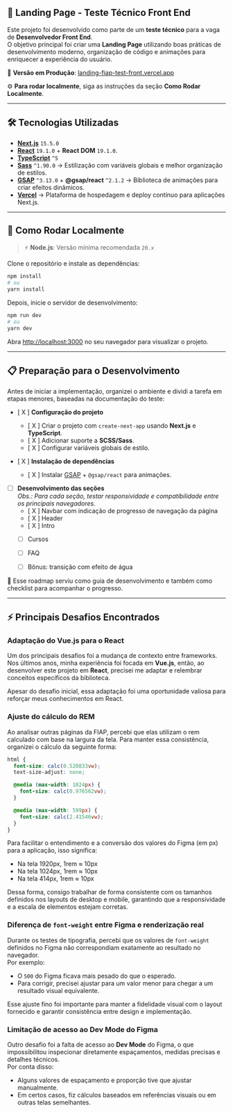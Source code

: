 ## 🚀 Landing Page - Teste Técnico Front End

Este projeto foi desenvolvido como parte de um **teste técnico** para a vaga de **Desenvolvedor Front End**.  
O objetivo principal foi criar uma **Landing Page** utilizando boas práticas de desenvolvimento moderno, organização de código e animações para enriquecer a experiência do usuário.

🔗 **Versão em Produção**: [landing-fiap-test-front.vercel.app](https://landing-fiap-test-front.vercel.app)

⚙️ **Para rodar localmente**, siga as instruções da seção **Como Rodar Localmente**.


---

## 🛠️ Tecnologias Utilizadas

- **[Next.js](https://nextjs.org/)** `15.5.0` 
- **[React](https://react.dev/)** `19.1.0` + **React DOM** `19.1.0`.  
- **[TypeScript](https://www.typescriptlang.org/)** `^5` 
- **[Sass](https://sass-lang.com/)** `^1.90.0` → Estilização com variáveis globais e melhor organização de estilos.  
- **[GSAP](https://greensock.com/gsap/)** `^3.13.0` + **@gsap/react** `^2.1.2` → Biblioteca de animações para criar efeitos dinâmicos.  
- **[Vercel](https://vercel.com/)** → Plataforma de hospedagem e deploy contínuo para aplicações Next.js.


---

## 🏁 Como Rodar Localmente

> ⚡ **Node.js**: Versão mínima recomendada `20.x` 

Clone o repositório e instale as dependências:

```bash
npm install
# ou
yarn install

```

Depois, inicie o servidor de desenvolvimento:

```bash
npm run dev
# ou
yarn dev
```

Abra [http://localhost:3000](http://localhost:3000) no seu navegador para visualizar o projeto.

---

## 📋 Preparação para o Desenvolvimento

Antes de iniciar a implementação, organizei o ambiente e dividi a tarefa em etapas menores, baseadas na documentação do teste:

- [ X ] **Configuração do projeto**  
  - [ X ] Criar o projeto com `create-next-app` usando **Next.js** e **TypeScript**.  
  - [ X ] Adicionar suporte a **SCSS/Sass**.  
  - [ X ] Configurar variáveis globais de estilo.  

- [ X ] **Instalação de dependências**  
  - [ X ] Instalar [GSAP](https://greensock.com/gsap/) + `@gsap/react` para animações.  

- [ ] **Desenvolvimento das seções**  
  _Obs.: Para cada seção, testar responsividade e compatibilidade entre os principais navegadores._  
  - [ X ] Navbar com indicação de progresso de navegação da página  
  - [ X ] Header  
  - [ X ] Intro  
  - [ ] Cursos  
  - [ ] FAQ  
  - [ ] Bônus: transição com efeito de água
 

📌 Esse roadmap serviu como guia de desenvolvimento e também como checklist para acompanhar o progresso.  


---


## ⚡ Principais Desafios Encontrados

### Adaptação do Vue.js para o React

Um dos principais desafios foi a mudança de contexto entre frameworks.  
Nos últimos anos, minha experiência foi focada em **Vue.js**, então, ao desenvolver este projeto em **React**, precisei me adaptar e relembrar conceitos específicos da biblioteca.

Apesar do desafio inicial, essa adaptação foi uma oportunidade valiosa para reforçar meus conhecimentos em React.


### Ajuste do cálculo do REM

Ao analisar outras páginas da FIAP, percebi que elas utilizam o rem calculado com base na largura da tela. Para manter essa consistência, organizei o cálculo da seguinte forma:

```scss
html {
  font-size: calc(0.520833vw);
  text-size-adjust: none;

  @media (max-width: 1024px) {
    font-size: calc(0.976562vw);
  }

  @media (max-width: 599px) {
    font-size: calc(2.41546vw);
  }
}
```


Para facilitar o entendimento e a conversão dos valores do Figma (em px) para a aplicação, isso significa:

- Na tela 1920px, 1rem ≈ 10px
- Na tela 1024px, 1rem ≈ 10px
- Na tela 414px, 1rem ≈ 10px

Dessa forma, consigo trabalhar de forma consistente com os tamanhos definidos nos layouts de desktop e mobile, garantindo que a responsividade e a escala de elementos estejam corretas.

### Diferença de `font-weight` entre Figma e renderização real

Durante os testes de tipografia, percebi que os valores de `font-weight` definidos no Figma não correspondiam exatamente ao resultado no navegador.  
Por exemplo:  
- O `500` do Figma ficava mais pesado do que o esperado.  
- Para corrigir, precisei ajustar para um valor menor para chegar a um resultado visual equivalente.  

Esse ajuste fino foi importante para manter a fidelidade visual com o layout fornecido e garantir consistência entre design e implementação.  

### Limitação de acesso ao **Dev Mode** do Figma

Outro desafio foi a falta de acesso ao **Dev Mode** do Figma, o que impossibilitou inspecionar diretamente espaçamentos, medidas precisas e detalhes técnicos.  
Por conta disso:  
- Alguns valores de espaçamento e proporção tive que ajustar manualmente.  
- Em certos casos, fiz cálculos baseados em referências visuais ou em outras telas semelhantes.  